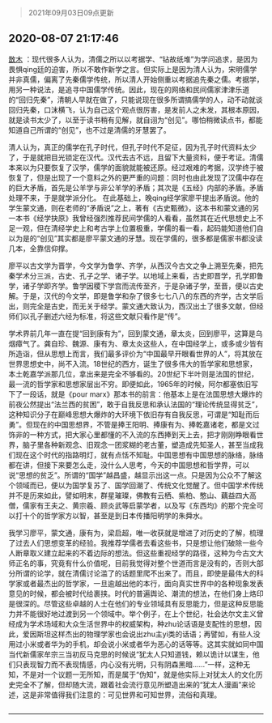 > 2021年09月03日09点更新
<link rel="stylesheet" href="https://cdn.jsdelivr.net/gh/taotie6/sampleJSON@main/css/photo_show.css">


 ## 2020-08-07 21:17:46 

 [㪚木](https://www.coolapk.com/feed/20739386?shareKey=YzI4ODc1OWJkZmM1NjEzMTc1NzA~) ：现代很多人认为，清儒之所以以考据学、“钻故纸堆”为学问追求，是因为畏惧qing廷的迫害，所以不敢作新学之言。但实际上是因为清人认为，宋明儒学并非真儒，偏离了先秦儒学传统，所以清人开始侧重以考据追先秦之儒。考据学，用另一种说法，是追寻中国儒学传统。因此<!--break-->，现在的网络和民间儒家津津乐道的“回归先秦”，清朝人早就在做了，只能说现在很多所谓搞儒学的人，动不动就谈回归先秦，口沫横飞，认为自己这个观点很厉害，是发前人之未发，其根本原因，就是读书太少了，以至于读书稍有见解，就自诩为“创见”。哪怕稍微读点书，都能知道自己所谓的“创见”，也不过是清儒的牙慧罢了。

清人认为，真正的儒学在孔子时代，但孔子时代不足征，因为孔子时代资料太少了，于是就把目光锁定在汉代。汉代去古不远，且留下大量资料，便于考证。清儒本来以为只要恢复了汉学，儒学的面貌就能被还原。经过艰难的考据，汉学终于被恢复了，但是出现了一个意料之外的更严重的问题：同时也由此发现了汉儒中存在的巨大矛盾，首先是公羊学与非公羊学的矛盾；其次是《五经》内部的矛盾。矛盾处理不来，于是就学派分化。
在此基础上，晚qing经学家廖平提出矛盾说。他的学生蒙文通，则在老师的“矛盾说”之上，著有《古史甄微》，这本书和蒙文通的另一本书《经学抉原》我曾经强烈推荐民间学儒的人看看，虽然其在近代思想史上不足一观，但在清经学史上和考古学上位置极重，学儒的看一看，起码能知道他们自以为是的“创见”其实都是廖平蒙文通的牙慧。现在学儒的，很多都是儒家书都没读几本，全靠信仰撑。

廖平以古文学为晋学，今文学为鲁学、齐学，从西汉今古文之争上溯至先秦，把先秦学术分三派，古史、孔子之学、诸子学。以地域上来看，古史即晋学，孔学即鲁学，诸子学即齐学。鲁学因稷下学宫而流传至齐，于是杂诸子学，至晋，便以古史解。于是，汉代的今文学，即是鲁学和杂了很多七七八八的东西的齐学，古文学后出，则完全是古史，而无关于经学。蒙文通大致认为，西汉出土了很多文献，但经师们以孔子删述六经为标准，将这些文献只看作是“传”。

学术界前几年一直在提“回到康有为”，回到蒙文通，章太炎，回到廖平，这算是乌烟瘴气了。龚自珍、魏源、康有为、章太炎这些人，在中国经学上，或多或少皆有所造诣，但从思想上而言，我们最多评价为“中国最早开眼看世界的人”，将其放在世界思想史中，尚不入流。18世纪的西方，诞生了很多伟大的哲学家和思想家，本土乾嘉学派那几位，拿出来是完全不够看的。20世纪下半叶则是法国的世纪，最一流的哲学家和思想家层出不穷。即便如此，1965年的时候，阿尔都塞依旧写下了一段话，就是《pour marx》那本书的前言：他基本上是在法国思想大爆炸的前夜公然提出“法兰西的贫困”，敢于自我反思和承认法国的“理论传统显得贫乏”，这种知识分子在巅峰思想大爆炸的大环境下依旧存有自我反思，可谓是“知耻而后勇”。但现在的中国思想界，不管是捧王阳明、捧康有为、捧乾嘉诸老，都是文过饰非的一种方式，把大家心里都懂的不入流的东西捧到天上去，把才刚刚睁眼看世界，脑子里各种新观念、旧观念一团浆糊的老古董，塑造成先知圣人，甚至当成我们现在这个时代的指路明灯，就有点恬不知耻。中国思想有中国思想的脉络，脉络都在讲，但接下来要怎么走，没什么人思考，今天的中国思想和哲学界，可以说“思想的贫乏”。所谓的“国学”越昌盛，越显示出这一点。只是因为公众不了解这个领域而已，便以为国学复苏了、国学回潮了、传统文化觉醒了。但中国学术传统并不是历来如此，譬如明末，群星璀璨，佛教有云栖、紫柏、憨山、藕益四大高僧，儒家有王夫之、黄宗羲、顾炎武等启蒙学者，以及写《东西均》的那个完全可以打十个的哲学家方以智，甚至是到日本传播阳明学的朱舜水。

我学习廖平，蒙文通，康有为，梁启超，唯一收获就是增进了对历史的了解，梳理了过去人们思想变革的经验。我推荐学儒者去看这些书，只是想让他们破除一些今人断章取义建立起来的不着边际的想法。但这些重视经学的路径，这种为今古文大师正名的事，究竟有什么价值呢，目前我觉得对整个世道而言是没有的，否则大部分所谓的论学，就在清儒讨论滥了的话题里爬不出来了。而且，即使是最伟大的科学家或者最杰出的哲学家，一旦逾越出他的本行，面向真实世界中的各种现象发表意见的时候，都会被时代给裹挟。时代的普遍舆论、潮流的想法，在他们身上烙印是很深的。尽管这些卓越的人士在他们的专业领域具有反思能力，但是这种反思能力并不能很好地过渡到另一个领域中。举个例子，在上个世纪，社会达尔文主义曾经成为学术场域和大众生活世界中的权威架构，种zhu论话语是支配性的思想，因此，爱因斯坦这样杰出的物理学家也会说出zhu主yi类的话语；再譬如，有些人没用过小米或者华为的手机，却会说小米或者华为恶心的话等等。这其实就如同中国当代新儒家牟宗三当初反马克思的时候说“犹太人只知道钱，赖以诡计以谋生，他们只表现智力而不表现情感，内心没有光明，只有阴森黑暗……”一样，这种无知，不是对一个议题一无所知，而是属于“伪知”，就是他实际上对犹太人的文化历史完全不了解，但却随大流，跟着社会流行意见所塑造出来的“犹太人漫画”来论述，这是非常值得我们注意的：可见世界和可知世界，流俗和真理。 

<div class="album">
<img class="img-item" src="" />
</div>

 ------- 

